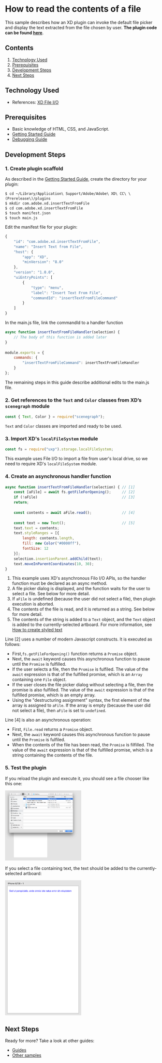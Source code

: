 # How to read the contents of a file
This sample describes how an XD plugin can invoke the default file picker and display the text extracted from the file chosen by user. **The plugin code can be found [here](https://github.com/AdobeXD/Plugin-Samples/tree/master/how-to-import)**.

<!-- Image or GIF if necessary -->
<!-- ![PLUGINNAME]() -->

<!-- doctoc command config: -->
<!-- $ doctoc ./readme.md --title "## Contents" --entryprefix 1. --gitlab --maxlevel 2 -->

<!-- START doctoc generated TOC please keep comment here to allow auto update -->
<!-- DON'T EDIT THIS SECTION, INSTEAD RE-RUN doctoc TO UPDATE -->
## Contents

1. [Technology Used](#technology-used)
1. [Prerequisites](#prerequisites)
1. [Development Steps](#development-steps)
1. [Next Steps](#next-steps)

<!-- END doctoc generated TOC please keep comment here to allow auto update -->

## Technology Used
- References: [XD File I/O](/reference/uxp/using-file-apis.md)

## Prerequisites
- Basic knowledge of HTML, CSS, and JavaScript.
- [Getting Started Guide](/Guides/getting-started-guide)
- [Debugging Guide](/Guides/debugging-guide)

## Development Steps

### 1.  Create plugin scaffold

As described in the [Getting Started Guide](/Guides/getting-started-guide), create the directory for your plugin:

```
$ cd ~/Library/Application\ Support/Adobe/Adobe\ XD\ CC\ \(Prerelease\)/plugins
$ mkdir com.adobe.xd.insertTextFromFile
$ cd com.adobe.xd.insertTextFromFile
$ touch manifest.json
$ touch main.js
```

Edit the manifest file for your plugin:

```js
{
    "id": "com.adobe.xd.insertTextFromFile",
    "name": "Insert Text from File",
    "host": {
        "app": "XD",
        "minVersion": "8.0"
    },
    "version": "1.0.0",
    "uiEntryPoints": [
        {
            "type": "menu",
            "label": "Insert Text From File",
            "commandId": "insertTextFromFileCommand"
        }
    ]
}
```

In the main.js file, link the commandId to a handler function

```js
async function insertTextFromFileHandler(selection) {
    // The body of this function is added later
}

module.exports = {
    commands: {
        "insertTextFromFileCommand": insertTextFromFileHandler
    }
};
```

The remaining steps in this guide describe additional edits to the main.js file.

### 2.  Get references to the `Text` and `Color` classes from XD’s `scenegraph` module
```js
const { Text, Color } = require("scenegraph");
```
`Text` and `Color` classes are imported and ready to be used.

### 3. Import XD's `localFileSystem` module
```js
const fs = require("uxp").storage.localFileSystem;
```
This example uses File I/O to import a file from user's local drive, so we need to require XD's `localFileSystem` module.

### 4. Create an asynchronous handler function
```js
async function insertTextFromFileHandler(selection) { // [1]
    const [aFile] = await fs.getFileForOpening();     // [2]
    if (!aFile)                                       // [3]
	return;

    const contents = await aFile.read();              // [4]

    const text = new Text();                          // [5]
    text.text = contents;
    text.styleRanges = [{
        length: contents.length,
        fill: new Color("#0000ff"),
        fontSize: 12
    }];
    selection.insertionParent.addChild(text);
    text.moveInParentCoordinates(10, 30);
}
```

1. This example uses XD's asynchronous Filo I/O APIs, so the handler function must be declared as an async method.
2. A file picker dialog is displayed, and the function waits for the user to select a file.  See below for more detail.
3. If `aFile` is undefined (because the user did not select a file), then plugin execution is aborted.
4. The contents of the file is read, and it is returned as a string.  See below for more detail.
5. The contents of the string is added to a `Text` object, and the `Text` object is added to the currently-selected artboard.  For more information, see [How to create styled text](/Guides/how-to-style-text-guide)

Line [2] uses a number of modern Javascript constructs.  It is executed as follows:
* First,`fs.getFileForOpening()` function returns a `Promise` object.
* Next, the `await` keyword causes this asynchronous function to pause until the `Promise` is fulfilled.
* If the user selects a file, then the `Promise` is fulfiled. The value of the `await` expression is that of the fulfilled promise, which is an `Array` containing one `File` object.
* If the user closes the file picker dialog without selecting a file, then the promise is also fulfilled. The value of the `await` expression is that of the fulfilled promise, which is an empty array.
* Using the "destructuring assignment" syntax, the first element of the array is assigned to `aFile`.  If the array is empty (because the user did not select a file), then `aFile` is set to `undefined`.

Line [4] is also an asynchronous operation:
* First, `File.read` returns a `Promise` object.
* Next, the `await` keyword causes this asynchronous function to pause until the `Promise` is fulfiled.
* When the contents of the file has been read, the `Promise` is filfilled.  The value of the `await` expression is that of the fulfilled promise, which is a string containing the contents of the file.

### 5. Test the plugin

If you reload the plugin and execute it, you should see a file chooser like this one:

<img src="/images/readme-assets/filepicker.png" width="50%" height="50%">

If you select a file containing text, the text should be added to the currently-selected artboard:

<img src="/images/readme-assets/displayed-results.png" width="50%" height="50%">

## Next Steps

Ready for more? Take a look at other guides:

- [Guides](/Guides)
- [Other samples](https://github.com/AdobeXD/Plugin-Samples)